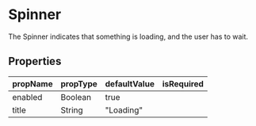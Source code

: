 # Spinner

The Spinner indicates that something is loading, and the user has to wait.

## Properties

 propName | propType | defaultValue | isRequired
----------|----------|--------------|:----------:
 enabled  | Boolean  | true         |
 title    | String   | "Loading"    |
